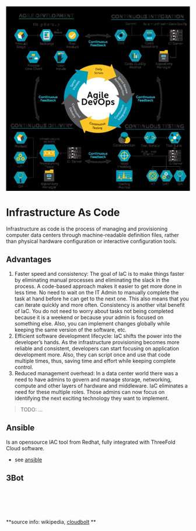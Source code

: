![](img/iac_.jpg)

# Infrastructure As Code

Infrastructure as code is the process of managing and provisioning computer data centers through machine-readable definition files, rather than physical hardware configuration or interactive configuration tools.

## Advantages

1. Faster speed and consistency: The goal of IaC is to make things faster by eliminating manual processes and eliminating the slack in the process. A code-based approach makes it easier to get more done in less time. No need to wait on the IT Admin to manually complete the task at hand before he can get to the next one. This also means that you can iterate quickly and more often. Consistency is another vital benefit of IaC. You do not need to worry about tasks not being completed because it is a weekend or because your admin is focused on something else. Also, you can implement changes globally while keeping the same version of the software, etc.
2. Efficient software development lifecycle: IaC shifts the power into the developer’s hands. As the infrastructure provisioning becomes more reliable and consistent, developers can start focusing on application development more. Also, they can script once and use that code multiple times, thus, saving time and effort while keeping complete control.
3. Reduced management overhead: In a data center world there was a need to have admins to govern and manage storage, networking, compute and other layers of hardware and middleware. IaC eliminates a need for these multiple roles. Those admins can now focus on identifying the next exciting technology they want to implement.

> TODO: ...

## Ansible

Is an opensource IAC tool from Redhat, fully integrated with ThreeFold Cloud software.

- see [ansible](ansible)

## 3Bot

<br>
<br>
<br>
<br>

**source info: wikipedia, [cloudbolt](https://www.cloudbolt.io/blog/3-advantages-and-challenges-of-infrastructure-as-code-iac/) **
